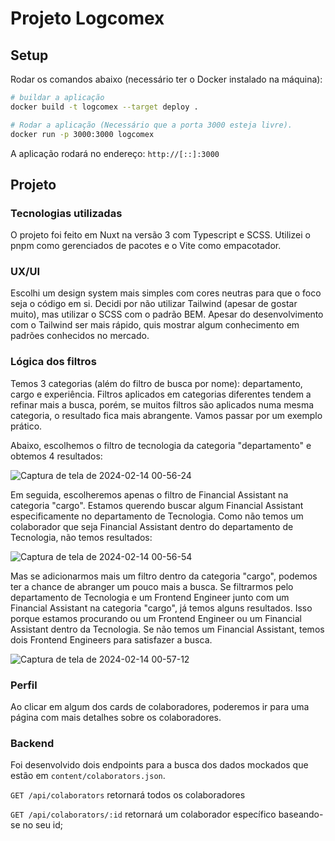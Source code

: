 # Projeto Logcomex

## Setup

Rodar os comandos abaixo (necessário ter o Docker instalado na máquina):

```bash
# buildar a aplicação
docker build -t logcomex --target deploy .

# Rodar a aplicação (Necessário que a porta 3000 esteja livre).
docker run -p 3000:3000 logcomex
```
A aplicação rodará no endereço: `http://[::]:3000`

## Projeto

### Tecnologias utilizadas
O projeto foi feito em Nuxt na versão 3 com Typescript e SCSS. 
Utilizei o pnpm como gerenciados de pacotes e o Vite como empacotador.

### UX/UI
Escolhi um design system mais simples com cores neutras para que o foco seja o código em si.
Decidi por não utilizar Tailwind (apesar de gostar muito), mas utilizar o SCSS com o padrão BEM.
Apesar do desenvolvimento com o Tailwind ser mais rápido, quis mostrar algum conhecimento em padrões conhecidos no mercado.

### Lógica dos filtros
Temos 3 categorias (além do filtro de busca por nome): departamento, cargo e experiência.
Filtros aplicados em categorias diferentes tendem a refinar mais a busca, porém, se muitos filtros são aplicados numa mesma categoria, o resultado fica mais abrangente.
Vamos passar por um exemplo prático.

Abaixo, escolhemos o filtro de tecnologia da categoria "departamento" e obtemos 4 resultados:

![Captura de tela de 2024-02-14 00-56-24](https://github.com/Ital0Alve5/logcomex-project/assets/71088021/bb1f1a5a-b3e0-4e75-a56e-2f2127e3d257)

Em seguida, escolheremos apenas o filtro de Financial Assistant na categoria "cargo". 
Estamos querendo buscar algum Financial Assistant especificamente no departamento de Tecnologia.
Como não temos um colaborador que seja Financial Assistant dentro do departamento de Tecnologia, não temos resultados:

![Captura de tela de 2024-02-14 00-56-54](https://github.com/Ital0Alve5/logcomex-project/assets/71088021/9a01ef79-d977-45fc-9fa0-6ef0d28915f7)

Mas se adicionarmos mais um filtro dentro da categoria "cargo", podemos ter a chance de abranger um pouco mais a busca.
Se filtrarmos pelo departamento de Tecnologia e um Frontend Engineer junto com um Financial Assistant na categoria "cargo", já temos alguns resultados.
Isso porque estamos procurando ou um Frontend Engineer ou um Financial Assistant dentro da Tecnologia. Se não temos um Financial Assistant, temos dois Frontend Engineers para satisfazer a busca.

![Captura de tela de 2024-02-14 00-57-12](https://github.com/Ital0Alve5/logcomex-project/assets/71088021/b08121c9-4d77-4d17-8dde-b5fd5be18e10)

### Perfil
Ao clicar em algum dos cards de colaboradores, poderemos ir para uma página com mais detalhes sobre os colaboradores.

### Backend
Foi desenvolvido dois endpoints para a busca dos dados mockados que estão em ``` content/colaborators.json ```.

```GET /api/colaborators```
retornará todos os colaboradores

```GET /api/colaborators/:id```
retornará um colaborador específico baseando-se no seu id;


